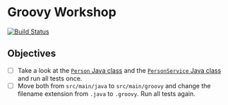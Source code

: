 # Groovy Workshop

[![Build Status](https://travis-ci.org/mkutz/groovy-workshop.svg?branch=master)](https://travis-ci.org/mkutz/groovy-workshop)

## Objectives

- [ ] Take a look at the [`Person` Java class] and the [`PersonService` Java class] and run all tests once.
- [ ] Move both from `src/main/java` to `src/main/groovy` and change the filename extension from `.java` to `.groovy`. Run all tests again.

[`Person` Java class]: <src/main/java/de/assertagile/workshop/groovy/Person.java>
[`PersonService` Java class]: <src/main/java/de/assertagile/workshop/groovy/PersonService.java>
[`Person` Groovy class]: <src/main/groovy/de/assertagile/workshop/groovy/Person.groovy>
[`PersonService` Groovy class]: <src/main/groovy/de/assertagile/workshop/groovy/Person.groovy>
